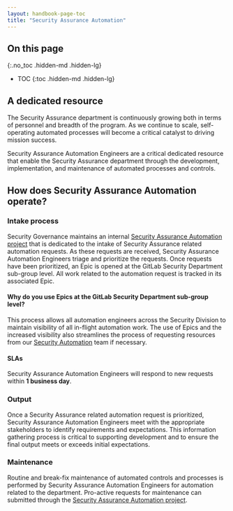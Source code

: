 ```yaml
---
layout: handbook-page-toc
title: "Security Assurance Automation"
---
```


## On this page
{:.no_toc .hidden-md .hidden-lg}
 
- TOC
{:toc .hidden-md .hidden-lg}

## A dedicated resource

The Security Assurance department is continuously growing both in terms of personnel and breadth of the program. As we continue to scale, self-operating automated processes will become a critical catalyst to driving mission success.

Security Assurance Automation Engineers are a critical dedicated resource that enable the Security Assurance department through the development, implementation, and maintenance of automated processes and controls.

## How does Security Assurance Automation operate?

### Intake process

Security Governance maintains an internal [Security Assurance Automation project](https://gitlab.com/gitlab-com/gl-security/security-assurance/governance/security-assurance-automation) that is dedicated to the intake of Security Assurance related automation requests. As these requests are received, Security Assurance Automation Engineers triage and prioritize the requests. Once requests have been prioritized, an Epic is opened at the GitLab Security Department sub-group level. All work related to the automation request is tracked in its associated Epic.

#### Why do you use Epics at the GitLab Security Department sub-group level?

This process allows all automation engineers across the Security Division to maintain visibility of all in-flight automation work. The use of Epics and the increased visibility also streamlines the process of requesting resources from our [Security Automation](https://about.gitlab.com/handbook/engineering/security/security-engineering-and-research/automation/) team if necessary.

#### SLAs

Security Assurance Automation Engineers will respond to new requests within **1 business day**.

### Output

Once a Security Assurance related automation request is prioritized, Security Assurance Automation Engineers meet with the appropriate stakeholders to identify requirements and expectations. This information gathering process is critical to supporting development and to ensure the final output meets or exceeds initial expectations.

### Maintenance

Routine and break-fix maintenance of automated controls and processes is performed by Security Assurance Automation Engineers for automation related to the department. Pro-active requests for maintenance can submitted through the [Security Assurance Automation project](https://gitlab.com/gitlab-com/gl-security/security-assurance/governance/security-assurance-automation/-/issues/new?issuable_template=new_automation_issue).



